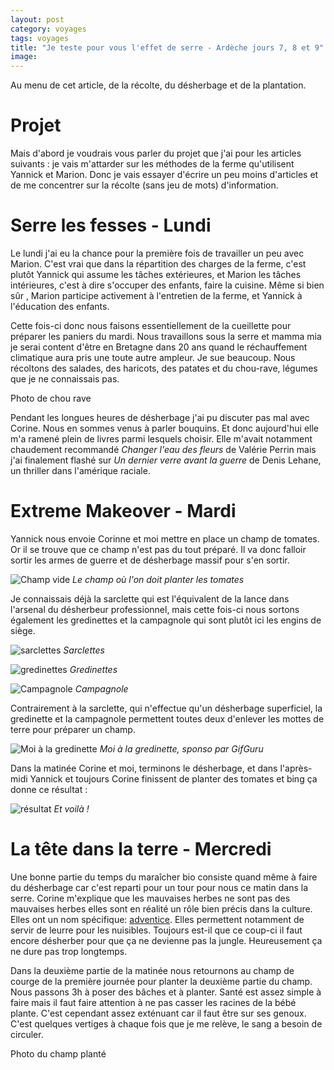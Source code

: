 ```yaml
---
layout: post 
category: voyages
tags: voyages
title: "Je teste pour vous l'effet de serre - Ardèche jours 7, 8 et 9"
image: 
---
```


Au menu de cet article, de la récolte, du désherbage et de la plantation. 

<!--more-->

# Projet

Mais d'abord je voudrais vous parler du projet que j'ai pour les articles suivants : je vais m'attarder sur les méthodes de la ferme qu'utilisent Yannick et Marion. Donc je vais essayer d'écrire un peu moins d'articles et de me concentrer sur la récolte (sans jeu de mots) d'information.

# Serre les fesses - Lundi

Le lundi j'ai eu la chance pour la première fois de travailler un peu avec Marion. C'est vrai que dans la répartition des charges de la ferme, c'est plutôt Yannick qui assume les tâches extérieures, et Marion les tâches intérieures, c'est à dire s'occuper des enfants, faire la cuisine. Même si bien sûr , Marion participe activement à l'entretien de la ferme, et Yannick à l'éducation des enfants.

Cette fois-ci donc nous faisons essentiellement de la cueillette pour préparer les paniers du mardi. 
Nous travaillons sous la serre et mamma mia je serai content d'être en Bretagne dans 20 ans quand le réchauffement climatique aura pris une toute autre ampleur. Je sue beaucoup. 
Nous récoltons des salades, des haricots, des patates et du chou-rave, légumes que je ne connaissais pas. 

Photo de chou rave

Pendant les longues heures de désherbage j'ai pu discuter pas mal avec Corine. Nous en sommes venus à parler bouquins. Et donc aujourd'hui elle m'a ramené plein de livres parmi lesquels choisir. Elle m'avait notamment chaudement recommandé _Changer l'eau des fleurs_ de Valérie Perrin mais j'ai finalement flashé sur _Un dernier verre avant la guerre_ de Denis Lehane, un thriller dans l'amérique raciale. 

# Extreme Makeover - Mardi 

Yannick nous envoie Corinne et moi mettre en place un champ de tomates. Or il se trouve que ce champ n'est pas du tout préparé. Il va donc falloir sortir les armes de guerre et de désherbage massif pour s'en sortir.

![Champ vide](https://i.ibb.co/mXTQKXg/IMG-20230530-094307-Kl48p-Cw-T87.jpg)
_Le champ où l'on doit planter les tomates_

Je connaissais déjà la sarclette qui est l'équivalent de la lance dans l'arsenal du désherbeur professionnel, mais cette fois-ci nous sortons également les gredinettes et la campagnole qui sont plutôt ici les engins de siège.

![sarclettes](https://i.ibb.co/51kG6tm/IMG-20230530-094209-3-VZTsqv-N9-E.jpg)
_Sarclettes_

![gredinettes](https://i.ibb.co/ng1VDVn/IMG-20230530-094239-AHk-Ec7a-L5-R.jpg)
_Gredinettes_

![Campagnole](https://i.ibb.co/k5XKbBF/IMG-20230530-094135-BIJn-HOm-E0g.jpg)
_Campagnole_

Contrairement à la sarclette, qui n'effectue qu'un désherbage superficiel, la gredinette et la campagnole permettent toutes deux d'enlever les mottes de terre pour préparer un champ.

![Moi à la gredinette](https://i.ibb.co/bvwsBtg/Gif-20230531160244511-by-gifguru.gif)
_Moi à la gredinette, sponso par GifGuru_

Dans la matinée Corine et moi, terminons le désherbage, et dans l'après-midi Yannick et toujours Corine finissent de planter des tomates et bing ça donne ce résultat : 

![résultat](https://i.ibb.co/WWgZ2yv/IMG-20230530-185508-PHQp2-JWu8v.jpg)
_Et voilà !_

# La tête dans la terre - Mercredi

Une bonne partie du temps du maraîcher bio consiste quand même à faire du désherbage car c'est reparti pour un tour pour nous ce matin dans la serre. Corine m'explique que les mauvaises herbes ne sont pas des mauvaises herbes elles sont en réalité un rôle bien précis dans la culture. Elles ont un nom spécifique: [adventice](https://fr.m.wikipedia.org/wiki/Adventice). Elles permettent notamment de servir de leurre pour les nuisibles.
Toujours est-il que ce coup-ci il faut encore désherber pour que ça ne devienne pas la jungle.
Heureusement ça ne dure pas trop longtemps.

Dans la deuxième partie de la matinée nous retournons au champ de courge de la première journée pour planter la deuxième partie du champ. Nous passons 3h à poser des bâches et à planter. Santé est assez simple à faire mais il faut faire attention à ne pas casser les racines de la bébé plante. C'est cependant assez exténuant car il faut être sur ses genoux. C'est quelques vertiges à chaque fois que je me relève, le sang a besoin de circuler.

Photo du champ planté 


